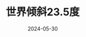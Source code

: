 ---
layout: page
title: 世界倾斜23.5度
description: >
  女同性恋自己的甜宠剧，友情四星。
category: 剧集
img: assets/img/movie/2024/shi_jie_qing_xie_er_shi_san_dian_wu_du.webp
star: 4
date: 2024-05-30
---